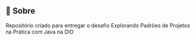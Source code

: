 ## :dart: Sobre ##

Repositório criado para entregar o desafio Explorando Padrões de Projetos na Prática com Java na DIO
